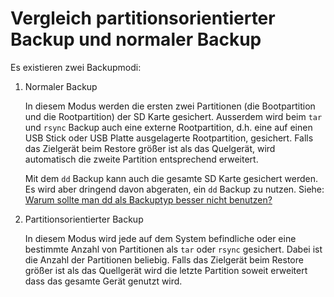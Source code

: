 # Vergleich partitionsorientierter Backup und normaler Backup

Es existieren zwei Backupmodi:

1. Normaler Backup

   In diesem Modus werden die ersten zwei Partitionen (die Bootpartition und die
   Rootpartition) der SD Karte gesichert. Ausserdem wird beim `tar` und `rsync` Backup
   auch eine externe Rootpartition, d.h. eine auf einen USB Stick oder USB Platte
   ausgelagerte Rootpartition, gesichert.
   Falls das Zielgerät beim Restore größer ist als das Quelgerät,
   wird automatisch die zweite Partition entsprechend erweitert.

   Mit dem `dd` Backup kann auch die gesamte SD Karte gesichert werden.
   Es wird aber dringend davon abgeraten, ein `dd` Backup zu nutzen.
   Siehe: [Warum sollte man dd als Backuptyp besser nicht benutzen?](why-shouldn-t-you-use-dd-as-backup-type.md)

2. Partitionsorientierter Backup

   In diesem Modus wird jede auf dem System befindliche oder eine bestimmte
   Anzahl von Partitionen als `tar` oder `rsync` gesichert. Dabei ist die Anzahl der
   Partitionen beliebig. Falls das Zielgerät beim Restore größer ist als das
   Quellgerät wird die letzte Partition soweit erweitert dass das gesamte Gerät genutzt wird.

[.status]: rft
[.source]: https://www.linux-tips-and-tricks.de/de/raspibackup#Vergleich
[.source]: https://www.linux-tips-and-tricks.de/en/backup
